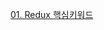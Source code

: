 [01. Redux 핵심키워드](https://github.com/JEONGBOYEON/study-react/blob/main/study_redux/01.%20Redux%20%ED%95%B5%EC%8B%AC%20%ED%82%A4%EC%9B%8C%EB%93%9C.md)
